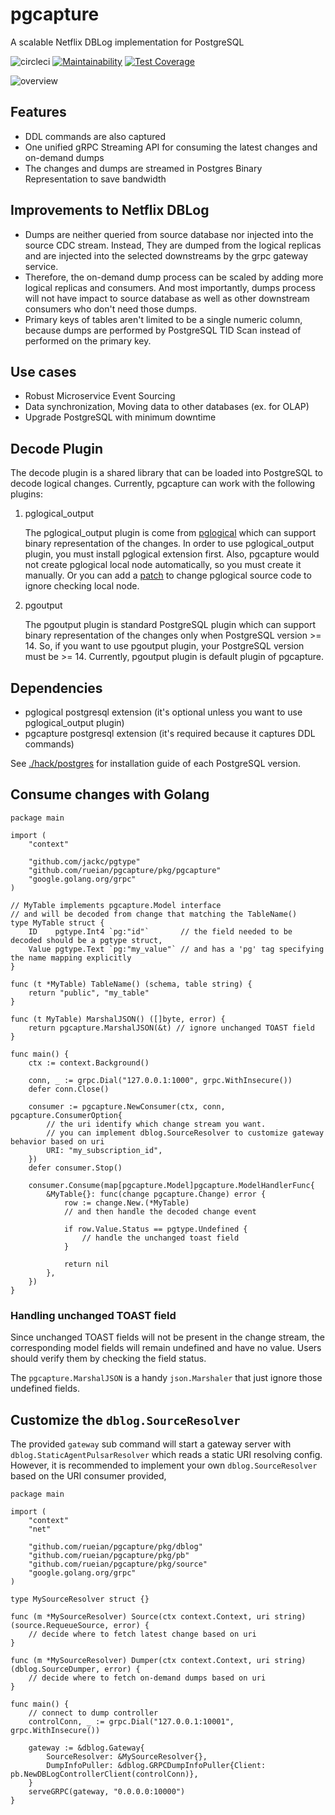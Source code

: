 # pgcapture

A scalable Netflix DBLog implementation for PostgreSQL

![circleci](https://circleci.com/gh/rueian/pgcapture.svg?style=shield)
[![Maintainability](https://api.codeclimate.com/v1/badges/efd0f50a92233b34ae5e/maintainability)](https://codeclimate.com/github/rueian/pgcapture/maintainability)
[![Test Coverage](https://api.codeclimate.com/v1/badges/efd0f50a92233b34ae5e/test_coverage)](https://codeclimate.com/github/rueian/pgcapture/test_coverage)

![overview](./hack/images/overview.png)

## Features
* DDL commands are also captured
* One unified gRPC Streaming API for consuming the latest changes and on-demand dumps
* The changes and dumps are streamed in Postgres Binary Representation to save bandwidth

## Improvements to Netflix DBLog
* Dumps are neither queried from source database nor injected into the source CDC stream.
  Instead, They are dumped from the logical replicas and are injected into the selected downstreams by the grpc gateway service.
* Therefore, the on-demand dump process can be scaled by adding more logical replicas and consumers.
  And most importantly, dumps process will not have impact to source database as well as other downstream consumers who don't need those dumps.   
* Primary keys of tables aren't limited to be a single numeric column, because dumps are performed by PostgreSQL TID Scan instead of performed on the primary key.
  
## Use cases
* Robust Microservice Event Sourcing
* Data synchronization, Moving data to other databases (ex. for OLAP)
* Upgrade PostgreSQL with minimum downtime

## Decode Plugin
The decode plugin is a shared library that can be loaded into PostgreSQL to decode logical changes.
Currently, pgcapture can work with the following plugins:
1. pglogical_output 

     The pglogical_output plugin is come from [pglogical](https://github.com/2ndQuadrant/pglogical) which can support binary representation of the changes. In order to use pglogical_output plugin, you must install pglogical extension first. Also, pgcapture would not create pglogical local node automatically, so you must create it manually. Or you can add a [patch](hack/postgres/14/pglogical/pglogical.patch) to change pglogical source code to ignore checking local node.

2. pgoutput

     The pgoutput plugin is standard PostgreSQL plugin which can support binary representation of the changes only when PostgreSQL version >= 14. So, if you want to use pgoutput plugin, your PostgreSQL version must be >= 14. Currently, pgoutput plugin is default plugin of pgcapture.

## Dependencies
* pglogical postgresql extension (it's optional unless you want to use pglogical_output plugin)
* pgcapture postgresql extension (it's required because it captures DDL commands)

See [./hack/postgres](./hack/postgres) for installation guide of each PostgreSQL version.

## Consume changes with Golang

```golang
package main

import (
    "context"

    "github.com/jackc/pgtype"
    "github.com/rueian/pgcapture/pkg/pgcapture"
    "google.golang.org/grpc"
)

// MyTable implements pgcapture.Model interface
// and will be decoded from change that matching the TableName()
type MyTable struct {
    ID    pgtype.Int4 `pg:"id"`       // the field needed to be decoded should be a pgtype struct, 
    Value pgtype.Text `pg:"my_value"` // and has a 'pg' tag specifying the name mapping explicitly
}

func (t *MyTable) TableName() (schema, table string) {
    return "public", "my_table"
}

func (t MyTable) MarshalJSON() ([]byte, error) {
    return pgcapture.MarshalJSON(&t) // ignore unchanged TOAST field
}

func main() {
    ctx := context.Background()

    conn, _ := grpc.Dial("127.0.0.1:1000", grpc.WithInsecure())
    defer conn.Close()

    consumer := pgcapture.NewConsumer(ctx, conn, pgcapture.ConsumerOption{ 
        // the uri identify which change stream you want.
        // you can implement dblog.SourceResolver to customize gateway behavior based on uri
        URI: "my_subscription_id", 
    })
    defer consumer.Stop()
	
    consumer.Consume(map[pgcapture.Model]pgcapture.ModelHandlerFunc{
        &MyTable{}: func(change pgcapture.Change) error {
            row := change.New.(*MyTable) 
            // and then handle the decoded change event

            if row.Value.Status == pgtype.Undefined {
                // handle the unchanged toast field
            }

            return nil
        },
    })
}
```

### Handling unchanged TOAST field

Since unchanged TOAST fields will not be present in the change stream, the corresponding model fields will remain undefined and have no value.
Users should verify them by checking the field status.

The `pgcapture.MarshalJSON` is a handy `json.Marshaler` that just ignore those undefined fields.

## Customize the `dblog.SourceResolver`

The provided `gateway` sub command will start a gateway server with `dblog.StaticAgentPulsarResolver` which reads a static URI resolving config.
However, it is recommended to implement your own `dblog.SourceResolver` based on the URI consumer provided, 

```golang
package main

import (
    "context"
    "net"
	
    "github.com/rueian/pgcapture/pkg/dblog"
    "github.com/rueian/pgcapture/pkg/pb"
    "github.com/rueian/pgcapture/pkg/source"
    "google.golang.org/grpc"
)

type MySourceResolver struct {}

func (m *MySourceResolver) Source(ctx context.Context, uri string) (source.RequeueSource, error) {
    // decide where to fetch latest change based on uri
}

func (m *MySourceResolver) Dumper(ctx context.Context, uri string) (dblog.SourceDumper, error) {
    // decide where to fetch on-demand dumps based on uri
}

func main() {
    // connect to dump controller
    controlConn, _ := grpc.Dial("127.0.0.1:10001", grpc.WithInsecure())
	
    gateway := &dblog.Gateway{
        SourceResolver: &MySourceResolver{}, 
        DumpInfoPuller: &dblog.GRPCDumpInfoPuller{Client: pb.NewDBLogControllerClient(controlConn)},
    }
    serveGRPC(gateway, "0.0.0.0:10000")
}

```
